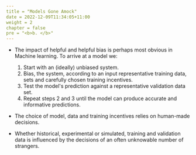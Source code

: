 ```yaml
---
title = "Models Gone Amock"
date = 2022-12-09T11:34:05+11:00
weight = 2
chapter = false
pre = "<b>b. </b>"
---
```


* The impact of helpful and helpful bias is perhaps most obvious in Machine learning. To arrive at a model we:
	1. Start with an (ideally) unbiased system. 
	2. Bias, the system, according to an input representative training data, sets and carefully chosen training incentives.
	3. Test the model's prediction against a representative validation data set.
	4. Repeat steps 2 and 3 until the model can produce accurate and informative predictions.


* The choice of model, data and training incentives relies on human-made decisions.
* Whether historical, experimental or simulated, training and validation data is influenced by the decisions of an often unknowable number of strangers.
